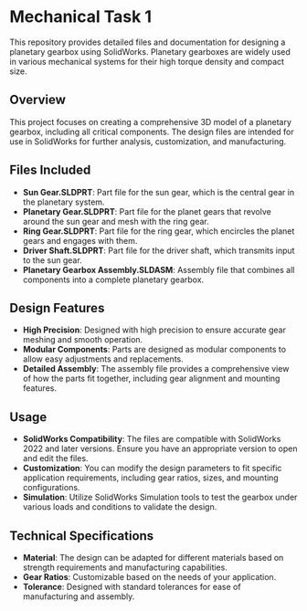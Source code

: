# Mechanical Task 1

This repository provides detailed files and documentation for designing a planetary gearbox using SolidWorks. Planetary gearboxes are widely used in various mechanical systems for their high torque density and compact size.

## Overview

This project focuses on creating a comprehensive 3D model of a planetary gearbox, including all critical components. The design files are intended for use in SolidWorks for further analysis, customization, and manufacturing.

## Files Included

- **Sun Gear.SLDPRT**: Part file for the sun gear, which is the central gear in the planetary system.
- **Planetary Gear.SLDPRT**: Part file for the planet gears that revolve around the sun gear and mesh with the ring gear.
- **Ring Gear.SLDPRT**: Part file for the ring gear, which encircles the planet gears and engages with them.
- **Driver Shaft.SLDPRT**: Part file for the driver shaft, which transmits input to the sun gear.
- **Planetary Gearbox Assembly.SLDASM**: Assembly file that combines all components into a complete planetary gearbox.

## Design Features

- **High Precision**: Designed with high precision to ensure accurate gear meshing and smooth operation.
- **Modular Components**: Parts are designed as modular components to allow easy adjustments and replacements.
- **Detailed Assembly**: The assembly file provides a comprehensive view of how the parts fit together, including gear alignment and mounting features.

## Usage

- **SolidWorks Compatibility**: The files are compatible with SolidWorks 2022 and later versions. Ensure you have an appropriate version to open and edit the files.
- **Customization**: You can modify the design parameters to fit specific application requirements, including gear ratios, sizes, and mounting configurations.
- **Simulation**: Utilize SolidWorks Simulation tools to test the gearbox under various loads and conditions to validate the design.

## Technical Specifications

- **Material**: The design can be adapted for different materials based on strength requirements and manufacturing capabilities.
- **Gear Ratios**: Customizable based on the needs of your application.
- **Tolerance**: Designed with standard tolerances for ease of manufacturing and assembly.

